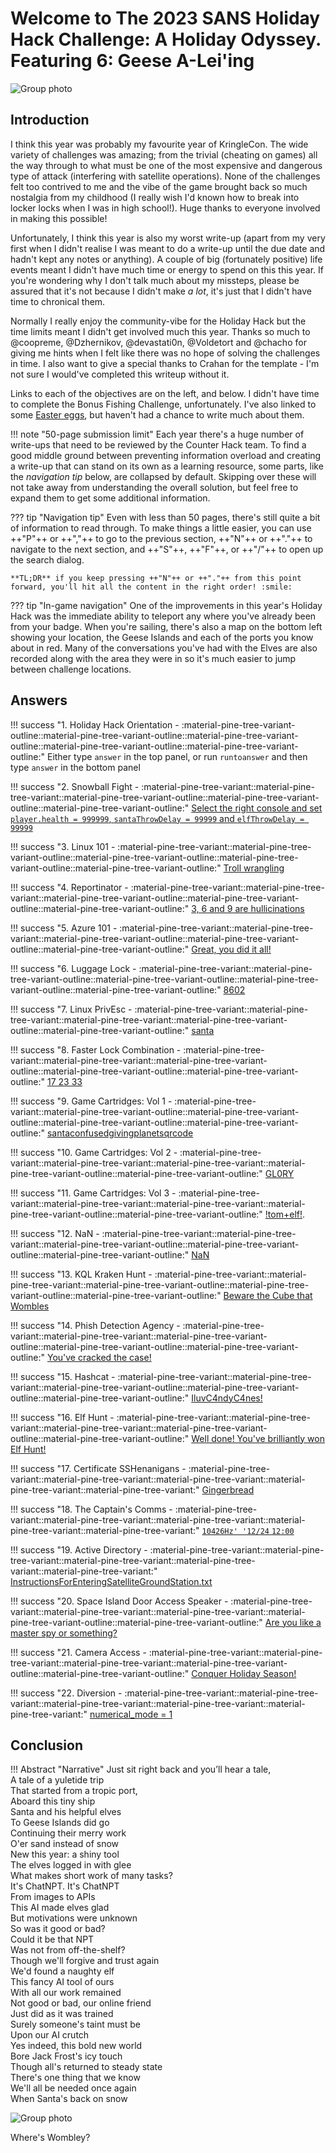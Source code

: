 # Welcome to The 2023 SANS Holiday Hack Challenge: A Holiday Odyssey. Featuring 6: Geese A-Lei'ing

![Group photo](./img/misc/title_image.png)

## Introduction

I think this year was probably my favourite year of KringleCon. The wide variety of challenges was amazing; from the trivial (cheating on games) all the way through to what must be one of the most expensive and dangerous type of attack (interfering with satellite operations). None of the challenges felt too contrived to me and the vibe of the game brought back so much nostalgia from my childhood (I really wish I'd known how to break into locker locks when I was in high school!). Huge thanks to everyone involved in making this possible!

Unfortunately, I think this year is also my worst write-up (apart from my very first when I didn't realise I was meant to do a write-up until the due date and hadn't kept any notes or anything). A couple of big (fortunately positive) life events meant I didn't have much time or energy to spend on this this year. If you're wondering why I don't talk much about my missteps, please be assured that it's not because I didn't make *a lot*, it's just that I didn't have time to chronical them.

Normally I really enjoy the community-vibe for the Holiday Hack but the time limits meant I didn't get involved much this year. Thanks so much to @coopreme, @Dzhernikov, @devastati0n, @Voldetort and @chacho for giving me hints when I felt like there was no hope of solving the challenges in time.
I also want to give a special thanks to Crahan for the template - I'm not sure I would've completed this writeup without it.

Links to each of the objectives are on the left, and below. I didn't have time to complete the Bonus Fishing Challenge, unfortunately. I've also linked to some [Easter eggs](./easter_eggs.md), but haven't had a chance to write much about them.

!!! note "50-page submission limit"
    Each year there's a huge number of write-ups that need to be reviewed by the Counter Hack team. To find a good middle ground between preventing information overload and creating a write-up that can stand on its own as a learning resource, some parts, like the *navigation tip* below, are collapsed by default. Skipping over these will not take away from understanding the overall solution, but feel free to expand them to get some additional information.

??? tip "Navigation tip"
    Even with less than 50 pages, there's still quite a bit of information to read through. To make things a little easier, you can use ++"P"++ or ++","++ to go to the previous section, ++"N"++ or ++"."++ to navigate to the next section, and ++"S"++, ++"F"++, or ++"/"++ to open up the search dialog.

    **TL;DR** if you keep pressing ++"N"++ or ++"."++ from this point forward, you'll hit all the content in the right order! :smile:

??? tip "In-game navigation"
    One of the improvements in this year's Holiday Hack was the immediate ability to teleport any where you've already been from your badge. When you're sailing, there's also a map on the bottom left showing your location, the Geese Islands and each of the ports you know about in red.
    Many of the conversations you've had with the Elves are also recorded along with the area they were in so it's much easier to jump between challenge locations.

## Answers

!!! success "1. Holiday Hack Orientation - :material-pine-tree-variant-outline::material-pine-tree-variant-outline::material-pine-tree-variant-outline::material-pine-tree-variant-outline::material-pine-tree-variant-outline:"
    Either type `answer` in the top panel, or run `runtoanswer` and then type `answer` in the bottom panel

!!! success "2. Snowball Fight - :material-pine-tree-variant::material-pine-tree-variant::material-pine-tree-variant-outline::material-pine-tree-variant-outline::material-pine-tree-variant-outline:"
    [Select the right console and set `player.health = 999999`, `santaThrowDelay = 99999` and `elfThrowDelay = 99999`](./objectives/o2.md)

!!! success "3. Linux 101 - :material-pine-tree-variant::material-pine-tree-variant-outline::material-pine-tree-variant-outline::material-pine-tree-variant-outline::material-pine-tree-variant-outline:"
    [Troll wrangling](./objectives/o3.md)

!!! success "4. Reportinator - :material-pine-tree-variant::material-pine-tree-variant::material-pine-tree-variant-outline::material-pine-tree-variant-outline::material-pine-tree-variant-outline:"
    [3, 6 and 9 are hullicinations](./objectives/o4.md)

!!! success "5. Azure 101 - :material-pine-tree-variant::material-pine-tree-variant::material-pine-tree-variant-outline::material-pine-tree-variant-outline::material-pine-tree-variant-outline:"
    [Great, you did it all!](./objectives/o5.md)

!!! success "6. Luggage Lock - :material-pine-tree-variant::material-pine-tree-variant-outline::material-pine-tree-variant-outline::material-pine-tree-variant-outline::material-pine-tree-variant-outline:"
    [8602](./objectives/o6.md)

!!! success "7. Linux PrivEsc - :material-pine-tree-variant::material-pine-tree-variant::material-pine-tree-variant::material-pine-tree-variant-outline::material-pine-tree-variant-outline:"
    [santa](./objectives/o7.md)

!!! success "8. Faster Lock Combination - :material-pine-tree-variant::material-pine-tree-variant::material-pine-tree-variant-outline::material-pine-tree-variant-outline::material-pine-tree-variant-outline:"
    [17 23 33](./objectives/o8.md)

!!! success "9. Game Cartridges: Vol 1 - :material-pine-tree-variant::material-pine-tree-variant-outline::material-pine-tree-variant-outline::material-pine-tree-variant-outline::material-pine-tree-variant-outline:"
    [santaconfusedgivingplanetsqrcode](./objectives/o9.md)

!!! success "10. Game Cartridges: Vol 2 - :material-pine-tree-variant::material-pine-tree-variant::material-pine-tree-variant::material-pine-tree-variant-outline::material-pine-tree-variant-outline:"
    [GL0RY](./objectives/o10.md)

!!! success "11. Game Cartridges: Vol 3 - :material-pine-tree-variant::material-pine-tree-variant::material-pine-tree-variant::material-pine-tree-variant-outline::material-pine-tree-variant-outline:"
    [!tom+elf!](./objectives/o11.md).

!!! success "12. NaN - :material-pine-tree-variant::material-pine-tree-variant::material-pine-tree-variant-outline::material-pine-tree-variant-outline::material-pine-tree-variant-outline:"
    [NaN](./objectives/o12.md)

!!! success "13. KQL Kraken Hunt - :material-pine-tree-variant::material-pine-tree-variant::material-pine-tree-variant-outline::material-pine-tree-variant-outline::material-pine-tree-variant-outline:"
    [Beware the Cube that Wombles](./objectives/o13.md)

!!! success "14. Phish Detection Agency - :material-pine-tree-variant::material-pine-tree-variant::material-pine-tree-variant-outline::material-pine-tree-variant-outline::material-pine-tree-variant-outline:"
    [You've cracked the case!](./objectives/o14.md)

!!! success "15. Hashcat - :material-pine-tree-variant::material-pine-tree-variant::material-pine-tree-variant-outline::material-pine-tree-variant-outline::material-pine-tree-variant-outline:"
    [IluvC4ndyC4nes!](./objectives/o15.md)

!!! success "16. Elf Hunt - :material-pine-tree-variant::material-pine-tree-variant::material-pine-tree-variant::material-pine-tree-variant-outline::material-pine-tree-variant-outline:"
    [Well done! You've brilliantly won Elf Hunt!](./objectives/o16.md)

!!! success "17. Certificate SSHenanigans - :material-pine-tree-variant::material-pine-tree-variant::material-pine-tree-variant::material-pine-tree-variant::material-pine-tree-variant:"
    [Gingerbread](./objectives/o17.md)

!!! success "18. The Captain's Comms - :material-pine-tree-variant::material-pine-tree-variant::material-pine-tree-variant::material-pine-tree-variant::material-pine-tree-variant:"
    [`10426Hz' '12/24` `12:00`](./objectives/o18.md)

!!! success "19. Active Directory - :material-pine-tree-variant::material-pine-tree-variant::material-pine-tree-variant::material-pine-tree-variant::material-pine-tree-variant:"
    [InstructionsForEnteringSatelliteGroundStation.txt](./objectives/o19.md)

!!! success "20. Space Island Door Access Speaker - :material-pine-tree-variant::material-pine-tree-variant::material-pine-tree-variant::material-pine-tree-variant-outline::material-pine-tree-variant-outline:"
    [Are you like a master spy or something?](./objectives/o20.md)

!!! success "21. Camera Access - :material-pine-tree-variant::material-pine-tree-variant::material-pine-tree-variant::material-pine-tree-variant-outline::material-pine-tree-variant-outline:"
    [Conquer Holiday Season!](./objectives/o21.md)

!!! success "22. Diversion - :material-pine-tree-variant::material-pine-tree-variant::material-pine-tree-variant::material-pine-tree-variant::material-pine-tree-variant:"
    [numerical_mode = 1](./objectives/o22.md)

## Conclusion

!!! Abstract "Narrative"
    Just sit right back and you’ll hear a tale,<br/>
    A tale of a yuletide trip<br/>
    That started from a tropic port,<br/>
    Aboard this tiny ship<br/>
    Santa and his helpful elves<br/>
    To Geese Islands did go<br/>
    Continuing their merry work<br/>
    O'er sand instead of snow<br/>
    New this year: a shiny tool<br/>
    The elves logged in with glee<br/>
    What makes short work of many tasks?<br/>
    It's ChatNPT. It's ChatNPT<br/>
    From images to APIs<br/>
    This AI made elves glad<br/>
    But motivations were unknown<br/>
    So was it good or bad?<br/>
    Could it be that NPT<br/>
    Was not from off-the-shelf?<br/>
    Though we'll forgive and trust again<br/>
    We'd found a naughty elf<br/>
    This fancy AI tool of ours<br/>
    With all our work remained<br/>
    Not good or bad, our online friend<br/>
    Just did as it was trained<br/>
    Surely someone's taint must be<br/>
    Upon our AI crutch<br/>
    Yes indeed, this bold new world<br/>
    Bore Jack Frost's icy touch<br/>
    Though all's returned to steady state<br/>
    There's one thing that we know<br/>
    We'll all be needed once again<br/>
    When Santa's back on snow

![Group photo](./img/misc/group_photo.png)

Where's Wombley?
